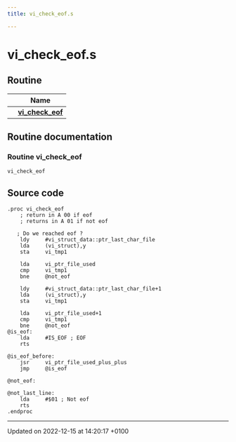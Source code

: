 ```yaml
---
title: vi_check_eof.s

---
```


# vi_check_eof.s



## Routine

|                | Name           |
| -------------- | -------------- |
| | **[vi_check_eof](Files/vi__check__eof_8s.md#Routine-vi-check-eof)** |


## Routine documentation

### Routine vi_check_eof

```ca65
vi_check_eof
```




## Source code

```ca65
.proc vi_check_eof
    ; return in A 00 if eof
    ; returns in A 01 if not eof

   ; Do we reached eof ?
    ldy     #vi_struct_data::ptr_last_char_file
    lda     (vi_struct),y
    sta     vi_tmp1

    lda     vi_ptr_file_used
    cmp     vi_tmp1
    bne     @not_eof

    ldy     #vi_struct_data::ptr_last_char_file+1
    lda     (vi_struct),y
    sta     vi_tmp1

    lda     vi_ptr_file_used+1
    cmp     vi_tmp1
    bne     @not_eof
@is_eof:
    lda     #IS_EOF ; EOF
    rts

@is_eof_before:
    jsr     vi_ptr_file_used_plus_plus
    jmp     @is_eof

@not_eof:

@not_last_line:
    lda     #$01 ; Not eof
    rts
.endproc
```


-------------------------------

Updated on 2022-12-15 at 14:20:17 +0100

